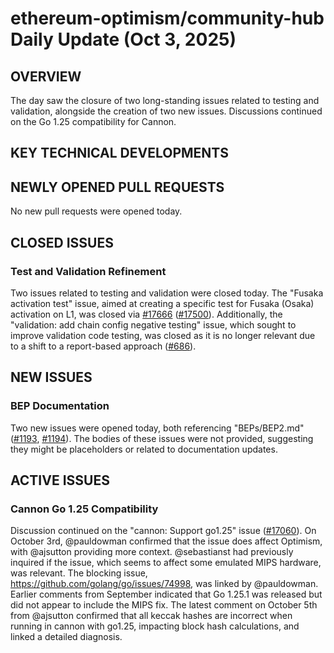 # ethereum-optimism/community-hub Daily Update (Oct 3, 2025)
## OVERVIEW 
The day saw the closure of two long-standing issues related to testing and validation, alongside the creation of two new issues. Discussions continued on the Go 1.25 compatibility for Cannon.

## KEY TECHNICAL DEVELOPMENTS

## NEWLY OPENED PULL REQUESTS
No new pull requests were opened today.

## CLOSED ISSUES
### Test and Validation Refinement
Two issues related to testing and validation were closed today. The "Fusaka activation test" issue, aimed at creating a specific test for Fusaka (Osaka) activation on L1, was closed via [#17666](https://github.com/ethereum-optimism/community-hub/pull/17666) ([#17500](https://github.com/ethereum-optimism/community-hub/issues/17500)). Additionally, the "validation: add chain config negative testing" issue, which sought to improve validation code testing, was closed as it is no longer relevant due to a shift to a report-based approach ([#686](https://github.com/ethereum-optimism/community-hub/issues/686)).

## NEW ISSUES
### BEP Documentation
Two new issues were opened today, both referencing "BEPs/BEP2.md" ([#1193](https://github.com/ethereum-optimism/community-hub/issues/1193), [#1194](https://github.com/ethereum-optimism/community-hub/issues/1194)). The bodies of these issues were not provided, suggesting they might be placeholders or related to documentation updates.

## ACTIVE ISSUES
### Cannon Go 1.25 Compatibility
Discussion continued on the "cannon: Support go1.25" issue ([#17060](https://github.com/ethereum-optimism/community-hub/issues/17060)). On October 3rd, @pauldowman confirmed that the issue does affect Optimism, with @ajsutton providing more context. @sebastianst had previously inquired if the issue, which seems to affect some emulated MIPS hardware, was relevant. The blocking issue, https://github.com/golang/go/issues/74998, was linked by @pauldowman. Earlier comments from September indicated that Go 1.25.1 was released but did not appear to include the MIPS fix. The latest comment on October 5th from @ajsutton confirmed that all keccak hashes are incorrect when running in cannon with go1.25, impacting block hash calculations, and linked a detailed diagnosis.